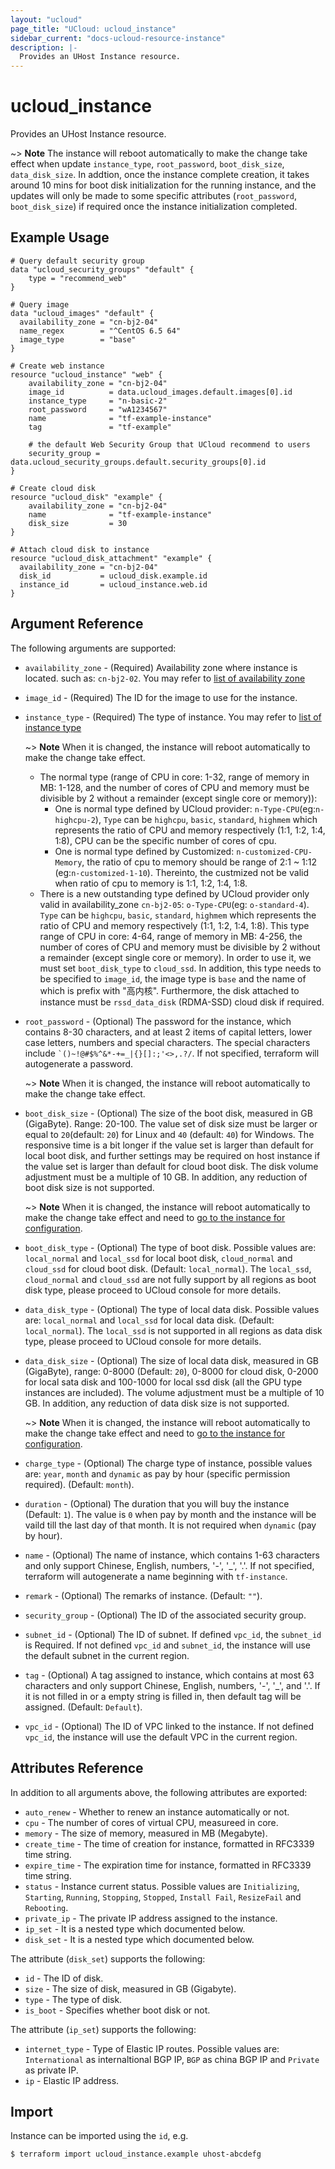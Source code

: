 ```yaml
---
layout: "ucloud"
page_title: "UCloud: ucloud_instance"
sidebar_current: "docs-ucloud-resource-instance"
description: |-
  Provides an UHost Instance resource.
---
```


# ucloud_instance

Provides an UHost Instance resource.

~> **Note** The instance will reboot automatically to make the change take effect when update `instance_type`, `root_password`, `boot_disk_size`, `data_disk_size`. In addtion, once the instance complete creation, it takes around 10 mins for boot disk initialization for the running instance, and the updates will only be made to some specific attributes (`root_password`, `boot_disk_size`) if required once the instance initialization completed.

## Example Usage

```hcl
# Query default security group
data "ucloud_security_groups" "default" {
    type = "recommend_web"
}

# Query image
data "ucloud_images" "default" {
  availability_zone = "cn-bj2-04"
  name_regex        = "^CentOS 6.5 64"
  image_type        = "base"
}

# Create web instance 
resource "ucloud_instance" "web" {
    availability_zone = "cn-bj2-04"
    image_id          = data.ucloud_images.default.images[0].id
    instance_type     = "n-basic-2"
    root_password     = "wA1234567"
    name              = "tf-example-instance"
    tag               = "tf-example"

    # the default Web Security Group that UCloud recommend to users
    security_group = data.ucloud_security_groups.default.security_groups[0].id
}

# Create cloud disk
resource "ucloud_disk" "example" {
    availability_zone = "cn-bj2-04"
    name              = "tf-example-instance"
    disk_size         = 30
}

# Attach cloud disk to instance
resource "ucloud_disk_attachment" "example" {
  availability_zone = "cn-bj2-04"
  disk_id           = ucloud_disk.example.id
  instance_id       = ucloud_instance.web.id
}
```

## Argument Reference

The following arguments are supported:

* `availability_zone` - (Required) Availability zone where instance is located. such as: `cn-bj2-02`. You may refer to [list of availability zone](https://docs.ucloud.cn/api/summary/regionlist)
* `image_id` - (Required) The ID for the image to use for the instance.
* `instance_type` - (Required) The type of instance. You may refer to [list of instance type](https://docs.ucloud.cn/compute/terraform/specification/instance)

    ~> **Note**  When it is changed, the instance will reboot automatically to make the change take effect. 
    - The normal type (range of CPU in core: 1-32, range of memory in MB: 1-128, and the number of cores of CPU and memory must be divisible by 2 without a remainder (except single core or memory)):
        - One is normal type defined by UCloud provider: `n-Type-CPU`(eg:`n-highcpu-2`), `Type` can be `highcpu`, `basic`, `standard`, `highmem` which represents the ratio of CPU and memory respectively (1:1, 1:2, 1:4, 1:8), CPU can be the specific number of cores of cpu.
        - One is normal type defined by Customized: `n-customized-CPU-Memory`, the ratio of cpu to memory should be range of 2:1 ~ 1:12 (eg:`n-customized-1-10`). Thereinto, the custmized not be valid when ratio of cpu to memory is 1:1, 1:2, 1:4, 1:8.
    - There is a new outstanding type defined by UCloud provider only valid in availability_zone `cn-bj2-05`: `o-Type-CPU`(eg: `o-standard-4`). `Type` can be `highcpu`, `basic`, `standard`, `highmem` which represents the ratio of CPU and memory respectively (1:1, 1:2, 1:4, 1:8). This type range of CPU in core: 4-64, range of memory in MB: 4-256, the number of cores of CPU and memory must be divisible by 2 without a remainder (except single core or memory). In order to use it, we must set `boot_disk_type` to `cloud_ssd`. In addition, this type needs to be specified to `image_id`, the image type is `base` and the name of which is prefix with "高内核". Furthermore, the disk attached to instance must be `rssd_data_disk` (RDMA-SSD) cloud disk if required. 
* `root_password` - (Optional) The password for the instance, which contains 8-30 characters, and at least 2 items of capital letters, lower case letters, numbers and special characters. The special characters include <code>`()~!@#$%^&*-+=_|{}\[]:;'<>,.?/</code>. If not specified, terraform will autogenerate a password. 

    ~> **Note** When it is changed, the instance will reboot automatically to make the change take effect.
* `boot_disk_size` - (Optional) The size of the boot disk, measured in GB (GigaByte). Range: 20-100. The value set of disk size must be larger or equal to `20`(default: `20`) for Linux and `40` (default: `40`) for Windows. The responsive time is a bit longer if the value set is larger than default for local boot disk, and further settings may be required on host instance if the value set is larger than default for cloud boot disk. The disk volume adjustment must be a multiple of 10 GB. In addition, any reduction of boot disk size is not supported.

    ~> **Note** When it is changed, the instance will reboot automatically to make the change take effect and need to [go to the instance for configuration](https://docs.ucloud.cn/compute/uhost/guide/disk). 
* `boot_disk_type` - (Optional) The type of boot disk. Possible values are: `local_normal` and `local_ssd` for local boot disk, `cloud_normal` and `cloud_ssd` for cloud boot disk. (Default: `local_normal`). The `local_ssd`, `cloud_normal` and `cloud_ssd` are not fully support by all regions as boot disk type, please proceed to UCloud console for more details.
* `data_disk_type` - (Optional) The type of local data disk. Possible values are: `local_normal` and `local_ssd` for local data disk. (Default: `local_normal`). The `local_ssd` is not supported in all regions as data disk type, please proceed to UCloud console for more details.
* `data_disk_size` - (Optional) The size of local data disk, measured in GB (GigaByte), range: 0-8000 (Default: `20`), 0-8000 for cloud disk, 0-2000 for local sata disk and 100-1000 for local ssd disk (all the GPU type instances are included). The volume adjustment must be a multiple of 10 GB. In addition, any reduction of data disk size is not supported. 

    ~> **Note** When it is changed, the instance will reboot automatically to make the change take effect and need to [go to the instance for configuration](https://docs.ucloud.cn/compute/uhost/guide/disk). 
* `charge_type` - (Optional) The charge type of instance, possible values are: `year`, `month` and `dynamic` as pay by hour (specific permission required). (Default: `month`).
* `duration` - (Optional) The duration that you will buy the instance (Default: `1`). The value is `0` when pay by month and the instance will be vaild till the last day of that month. It is not required when `dynamic` (pay by hour).
* `name` - (Optional) The name of instance, which contains 1-63 characters and only support Chinese, English, numbers, '-', '_', '.'. If not specified, terraform will autogenerate a name beginning with `tf-instance`.
* `remark` - (Optional) The remarks of instance. (Default: `""`).
* `security_group` - (Optional) The ID of the associated security group.
* `subnet_id` - (Optional) The ID of subnet. If defined `vpc_id`, the `subnet_id` is Required. If not defined `vpc_id` and `subnet_id`, the instance will use the default subnet in the current region.
* `tag` - (Optional) A tag assigned to instance, which contains at most 63 characters and only support Chinese, English, numbers, '-', '_', and '.'. If it is not filled in or a empty string is filled in, then default tag will be assigned. (Default: `Default`).
* `vpc_id` - (Optional) The ID of VPC linked to the instance. If not defined `vpc_id`, the instance will use the default VPC in the current region.

## Attributes Reference

In addition to all arguments above, the following attributes are exported:

* `auto_renew` - Whether to renew an instance automatically or not.
* `cpu` - The number of cores of virtual CPU, measureed in core.
* `memory` - The size of memory, measured in MB (Megabyte).
* `create_time` - The time of creation for instance, formatted in RFC3339 time string.
* `expire_time` - The expiration time for instance, formatted in RFC3339 time string.
* `status` - Instance current status. Possible values are `Initializing`, `Starting`, `Running`, `Stopping`, `Stopped`, `Install Fail`, `ResizeFail` and `Rebooting`.
* `private_ip` - The private IP address assigned to the instance.
* `ip_set` - It is a nested type which documented below.
* `disk_set` - It is a nested type which documented below.

The attribute (`disk_set`) supports the following:

* `id` - The ID of disk.
* `size` - The size of disk, measured in GB (Gigabyte).
* `type` - The type of disk.
* `is_boot` - Specifies whether boot disk or not.

The attribute (`ip_set`) supports the following:

* `internet_type` - Type of Elastic IP routes. Possible values are: `International` as internaltional BGP IP, `BGP` as china BGP IP and `Private` as private IP.
* `ip` - Elastic IP address.

## Import

Instance can be imported using the `id`, e.g.

```
$ terraform import ucloud_instance.example uhost-abcdefg
```